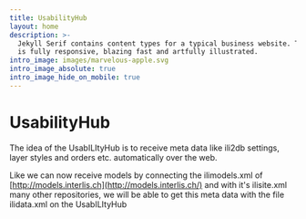 ```yaml
---
title: UsabilityHub
layout: home
description: >-
  Jekyll Serif contains content types for a typical business website. The theme
  is fully responsive, blazing fast and artfully illustrated.
intro_image: images/marvelous-apple.svg
intro_image_absolute: true
intro_image_hide_on_mobile: true
---
```

# UsabilityHub

The idea of the UsabILItyHub is to receive meta data like ili2db settings, layer styles and orders etc. automatically over the web. 

Like we can now receive models by connecting the ilimodels.xml of [http://models.interlis.ch](http://models.interlis.ch/) and with it's ilisite.xml many other repositories, we will be able to get this meta data with the file ilidata.xml on the UsabILItyHub
